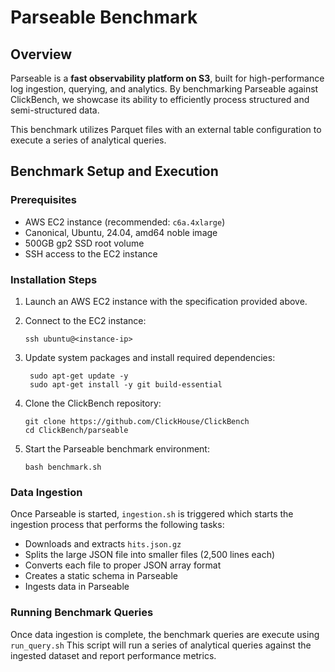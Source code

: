 # Parseable Benchmark

## Overview

Parseable is a **fast observability platform on S3**, built for high-performance log ingestion, querying, and analytics. By benchmarking Parseable against ClickBench, we showcase its ability to efficiently process structured and semi-structured data.

This benchmark utilizes Parquet files with an external table configuration to execute a series of analytical queries.

## Benchmark Setup and Execution

### Prerequisites
- AWS EC2 instance (recommended: `c6a.4xlarge`)
- Canonical, Ubuntu, 24.04, amd64 noble image
- 500GB gp2 SSD root volume
- SSH access to the EC2 instance

### Installation Steps

1. Launch an AWS EC2 instance with the specification provided above.

2. Connect to the EC2 instance:
   ```
   ssh ubuntu@<instance-ip>
   ```

3. Update system packages and install required dependencies:
   ```
    sudo apt-get update -y
    sudo apt-get install -y git build-essential
   ```

4. Clone the ClickBench repository:
   ```
   git clone https://github.com/ClickHouse/ClickBench
   cd ClickBench/parseable
   ```

5. Start the Parseable benchmark environment:
   ```
   bash benchmark.sh
   ```

### Data Ingestion

Once Parseable is started, `ingestion.sh` is triggered which starts the ingestion process that performs the following tasks:
   - Downloads and extracts `hits.json.gz`
   - Splits the large JSON file into smaller files (2,500 lines each)
   - Converts each file to proper JSON array format
   - Creates a static schema in Parseable
   - Ingests data in Parseable


### Running Benchmark Queries

Once data ingestion is complete, the benchmark queries are execute using `run_query.sh`
This script will run a series of analytical queries against the ingested dataset and report performance metrics.